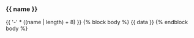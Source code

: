 ### {{ name }} ###
{{ '-' * ((name | length) + 8) }}
{% block body %}
{{ data }}
{% endblock body %}
